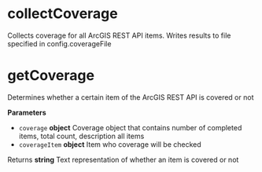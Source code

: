 # collectCoverage

Collects coverage for all ArcGIS REST API items. Writes results to file specified in config.coverageFile

# getCoverage

Determines whether a certain item of the ArcGIS REST API is covered or not

**Parameters**

-   `coverage` **object** Coverage object that contains number of completed items, total count, description all items
-   `coverageItem` **object** Item who coverage will be checked

Returns **string** Text representation of whether an item is covered or not
